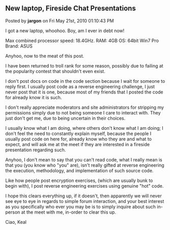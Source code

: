 ## New laptop, Fireside Chat Presentations
Posted by **jargon** on Fri May 21st, 2010 01:10:43 PM

I got a new laptop, whoohoo. Boy, am I ever in debt now!

Max combined processor speed: 18.4GHz.
RAM: 4GB
OS: 64bit Win7 Pro
Brand: ASUS

Anyhoo, now to the meat of this post.

I have been returned to troll rank for some reason, possibly due to failing at the popularity contest that shouldn't even exist.

I don't post docs on code in the code section because I wait for someone to reply first. I usually post code as a reverse engineering challenge, I just never post that it is one, because most of my friends that I posted the code for already know it is such.

I don't really appreciate moderators and site administrators for stripping my permissions simply due to not being someone I care to interact with. They just don't get me, due to being uncertain in their choices.

I usually know what I am doing, where others don't know what I am doing; I don't feel the need to constantly explain myself, because the people I usually post code on here for, already know who they are and what to expect, and will ask me at the meet if they are interested in a fireside presentation regarding such.

Anyhoo, I don't mean to say that you can't read code, what I really mean is that you (you know who &quot;you&quot; are), isn't really gifted at reverse engineering the execution, methodology, and implementation of such source code.

Like how people post encryption exercises, (which are usually bunk to begin with), I post reverse engineering exercises using genuine &quot;hot&quot; code.

I hope this clears everything up, if it doesn't, then apparently we will never see eye to eye in regards to simple forum interaction, and your best interest as you specifically who ever you may be is to simply inquire about such in-person at the meet with me, in-order to clear this up.

Ciao, Keal
